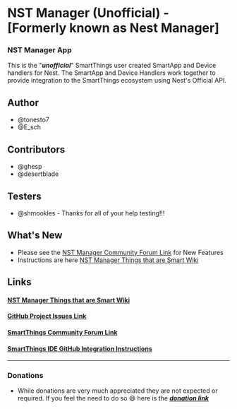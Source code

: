  # NST Manager (Unofficial) - [Formerly known as Nest Manager]

 ### NST Manager App
 This is the "***unofficial***" SmartThings user created SmartApp and Device handlers for Nest.
 The SmartApp and Device Handlers work together to provide integration to the SmartThings ecosystem using Nest's Official API.

 ## Author
 * @tonesto7
 * @E_sch

 ## Contributors
 * @ghesp
 * @desertblade

 ## Testers
 * @shmookles - Thanks for all of your help testing!!!

 ## What's New

  * Please see the [NST Manager Community Forum Link](https://community.smartthings.com/t/release-nst-manager-5-0/) for New Features
  * Instructions are here [NST Manager Things that are Smart Wiki](http://thingsthataresmart.wiki/index.php?title=NST_Manager)

 ## Links
 #### [NST Manager Things that are Smart Wiki](http://thingsthataresmart.wiki/index.php?title=NST_Manager)
 #### [GitHub Project Issues Link](https://github.com/tonesto7/nest-manager/issues)

 #### [SmartThings Community Forum Link](https://community.smartthings.com/t/release-nest-manager-4-0/)

 #### [SmartThings IDE GitHub Integration Instructions](http://docs.smartthings.com/en/latest/tools-and-ide/github-integration.html)
 _______
 ### Donations
  * While donations are very much appreciated they are not expected or required.  If you feel the need to do so :smile: here is the ***[donation link](https://www.paypal.com/cgi-bin/webscr?cmd=_s-xclick&hosted_button_id=2CJEVN439EAWS)***

